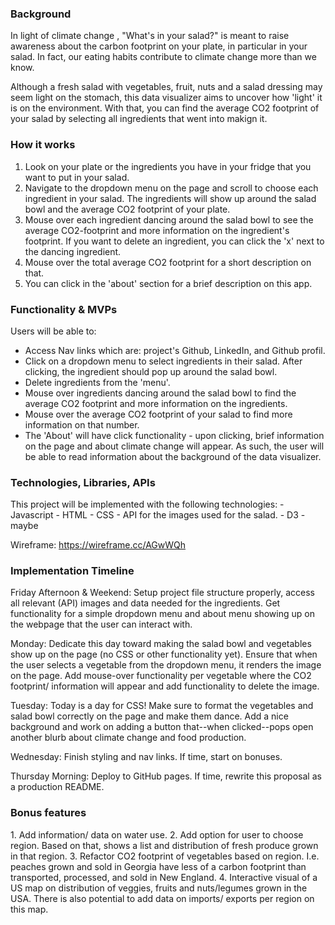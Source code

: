 <h3>Background</h3>

In light of climate change , "What's in your salad?" is meant to raise awareness about the carbon footprint on your plate, in particular in your salad. In fact, our eating habits contribute to climate change more than we know. 

Although a fresh salad with vegetables, fruit, nuts and a salad dressing may seem light on the stomach, this data visualizer aims to uncover how 'light' it is on the environment. With that, you can find the average CO2 footprint of your salad by selecting all ingredients that went into makign it. 

<h3>How it works</h3>

1. Look on your plate or the ingredients you have in your fridge that you want to put in your salad.
2. Navigate to the dropdown menu on the page and scroll to choose each ingredient in your salad. The ingredients will show up around the salad bowl and the average CO2 footprint of your plate. 
3. Mouse over each ingredient dancing around the salad bowl to see the average CO2-footprint and more information on the ingredient's footprint. If you want to delete an ingredient, you can click the 'x' next to the dancing ingredient.
4. Mouse over the total average CO2 footprint for a short description on that.
5. You can click in the 'about' section for a brief description on this app.


<h3>Functionality & MVPs</h3>
Users will be able to:

- Access Nav links which are: project's Github, LinkedIn, and Github profil.
- Click on a dropdown menu to select ingredients in their salad. After clicking, the ingredient should pop up around the salad bowl.
- Delete ingredients from the 'menu'.
- Mouse over ingredients dancing around the salad bowl to find the average CO2 footprint and  more information on the ingredients.
- Mouse over the average CO2 footprint of your salad to find more information on that number.
- The 'About' will have click functionality - upon clicking, brief information on the page and about climate change will appear. As such, the user will be able to read information about the background of the data visualizer. 

<h3>Technologies, Libraries, APIs</h3>
This project will be implemented with the following technologies:
- Javascript
- HTML
- CSS
- API for the images used for the salad.
- D3 - maybe

Wireframe: https://wireframe.cc/AGwWQh 



<h3>Implementation Timeline</h3>

Friday Afternoon & Weekend: Setup project file structure properly, access all relevant (API) images and data needed for the ingredients. Get functionality for a simple dropdown menu and about menu showing up on the webpage that the user can interact with. 

Monday: Dedicate this day toward making the salad bowl and vegetables show up on the page (no CSS or other functionality yet). Ensure that when the user selects a vegetable from the dropdown menu, it renders the image on the page. Add mouse-over functionality per vegetable where the CO2 footprint/ information will appear and add functionality to delete the image. 

Tuesday: Today is a day for CSS! Make sure to format the vegetables and salad bowl correctly on the page and make them dance. Add a nice background and work on adding a button that--when clicked--pops open another blurb about climate change and food production. 

Wednesday: Finish styling and nav links. If time, start on bonuses.

Thursday Morning: Deploy to GitHub pages. If time, rewrite this proposal as a production README.

<h3>Bonus features</h3>
1. Add information/ data on water use. 
2. Add option for user to choose region. Based on that, shows a list and distribution of fresh produce grown in that region.
3. Refactor CO2 footprint of vegetables based on region. I.e. peaches grown and sold in Georgia have less of a carbon footprint than transported, processed, and sold in New England.
4. Interactive visual of a US map on distribution of veggies, fruits and nuts/legumes grown in the USA. There is also potential to add data on imports/ exports per region on this map. 